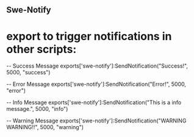 ## Swe-Notify

# export to trigger notifications in other scripts:

-- Success Message
exports['swe-notify']:SendNotification("Success!", 5000, "success")

-- Error Message
exports['swe-notify']:SendNotification("Error!", 5000, "error")

-- Info Message
exports['swe-notify']:SendNotification("This is a info message.", 5000, "info")

-- Warning Message
exports['swe-notify']:SendNotification("WARNING WARNING!!", 5000, "warning")